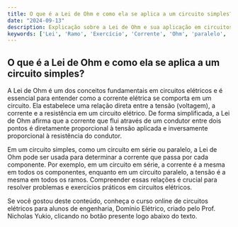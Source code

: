 ```yaml
---
title: O que é a Lei de Ohm e como ela se aplica a um circuito simples?
date: "2024-09-13"
description: Explicação sobre a Lei de Ohm e sua aplicação em circuitos simples, abordando conceitos básicos de corrente e resistência.
keywords: ['Lei', 'Ramo', 'Exercício', 'Corrente', 'Ohm', 'paralelo', 'Simples']
---
```


## O que é a Lei de Ohm e como ela se aplica a um circuito simples?

A Lei de Ohm é um dos conceitos fundamentais em circuitos elétricos e é essencial para entender como a corrente elétrica se comporta em um circuito. Ela estabelece uma relação direta entre a tensão (voltagem), a corrente e a resistência em um circuito elétrico. De forma simplificada, a Lei de Ohm afirma que a corrente que flui através de um condutor entre dois pontos é diretamente proporcional à tensão aplicada e inversamente proporcional à resistência do condutor.

Em um circuito simples, como um circuito em série ou paralelo, a Lei de Ohm pode ser usada para determinar a corrente que passa por cada componente. Por exemplo, em um circuito em série, a corrente é a mesma em todos os componentes, enquanto em um circuito paralelo, a tensão é a mesma em todos os ramos. Compreender essas relações é crucial para resolver problemas e exercícios práticos em circuitos elétricos.

Se você gostou deste conteúdo, conheça o curso online de circuitos elétricos para alunos de engenharia, Domínio Elétrico, criado pelo Prof. Nicholas Yukio, clicando no botão presente logo abaixo do texto.